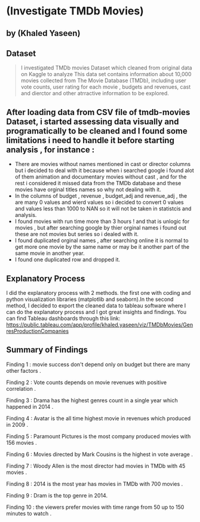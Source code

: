 # (Investigate TMDb Movies)
## by (Khaled Yaseen)


## Dataset

> I investigated TMDb movies Dataset which cleaned from original data on Kaggle to analyze This data set contains information about 10,000 movies collected from The Movie Database (TMDb), including user vote counts, user rating for each movie , budgets and revenues, cast and dierctor and other atrractive information to be explored.


## After loading data from CSV file of tmdb-movies Dataset, i started assessing data visually and programatically to be cleaned and I found some limitations i need to handle it before starting analysis , for instance : 

- There are movies without names mentioned in cast or director columns but i decided to deal with it because when i searched google i found alot of them animation and documentary movies without cast , and for the rest i considered it missed data from the TMDb database and these movies have orginal titles names so why not dealing with it.
- In the columns of budget , revenue , budget_adj and revenue_adj , the are many 0 values and wierd values so i decided to convert 0 values and values less than 1000 to NAN so it will not be taken in statistcis and analysis.
- I found movies with run time more than 3 hours ! and that is unlogic for movies , but after searching google by thier orginal names i found out these are not movies but series so i dealed with it.
- I found duplicated orginal names , after searching online it is normal to get more one movie by the same name or may be it another part of the same movie in another year.
- I found one duplicated row and dropped it.


## Explanatory Process

I did the explanatory process with 2 methods. the first one with coding and python visualization libraries (matplotlib and seaborn).In the second method, I decided to export the cleaned data to tableau software where I can do the explanatory process and I got great insights and findings. You can find Tableau dashboards through this link: https://public.tableau.com/app/profile/khaled.yaseen/viz/TMDbMovies/GenresProductionCompanies


## Summary of Findings

Finding 1 : movie success don't depend only on budget but there are many other factors .

Finding 2 : Vote counts depends on movie revenues with positive correlation .

Finding 3 : Drama has the highest genres count in a single year which happened in 2014 .

Finding 4 : Avatar is the all time highest movie in revenues which produced in 2009 .

Finding 5 : Paramount Pictures is the most company produced movies with 156 movies .

Finding 6 : Movies directed by Mark Cousins is the highest in vote average .

Finding 7 : Woody Allen is the most director had movies in TMDb with 45 movies .

Finding 8 : 2014 is the most year has movies in TMDb with 700 movies .

Finding 9 : Dram is the top genre in 2014.

Finding 10 : the viewers prefer movies with time range from 50 up to 150 minutes to watch .